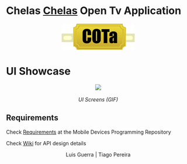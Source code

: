 # Chelas [Chelas](https://www.google.com/maps/place/Chelas/@38.755486,-9.1158788,17z/data=!4m5!3m4!1s0xd1933cd1402f675:0x819760e6c49ca43b!8m2!3d38.7554893!4d-9.1139236) Open Tv Application

<p align="center">
<img src="https://github.com/TiagoPereira06/EDU_Cota/blob/43592/client/src/images/logo.png" width="200">
</p>

# UI Showcase

<p align="center">
<img src="https://github.com/TiagoPereira06/EDU_Cota/blob/43592/docs/screenshots.gif" width="800">
</p>

<p align="center"><i>UI Screens (GIF)</i></p>


## **Requirements**

Check [Requirements](https://github.com/isel-leic-pi/PI-1920v-LI51N/wiki/TrabalhoPr%C3%A1tico) at the Mobile Devices Programming Repository

Check [Wiki](https://github.com/TiagoPereira06/EDU_Cota/wiki) for API design details

<p align="center">
Luis Guerra | Tiago Pereira
</p>
